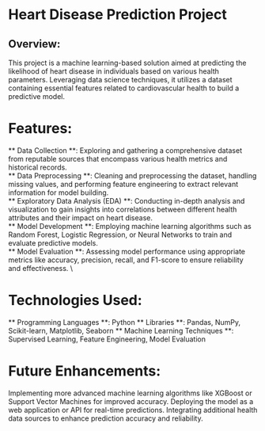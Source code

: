 # Heart Disease Prediction Project
## Overview:
This project is a machine learning-based solution aimed at predicting the likelihood of heart disease in individuals based on various health parameters. Leveraging data science techniques, it utilizes a dataset containing essential features related to cardiovascular health to build a predictive model.

# Features:
** Data Collection **: Exploring and gathering a comprehensive dataset from reputable sources that encompass various health metrics and historical records. \
** Data Preprocessing **: Cleaning and preprocessing the dataset, handling missing values, and performing feature engineering to extract relevant information for model building. \
** Exploratory Data Analysis (EDA) **: Conducting in-depth analysis and visualization to gain insights into correlations between different health attributes and their impact on heart disease. \
** Model Development **: Employing machine learning algorithms such as Random Forest, Logistic Regression, or Neural Networks to train and evaluate predictive models. \
** Model Evaluation **: Assessing model performance using appropriate metrics like accuracy, precision, recall, and F1-score to ensure reliability and effectiveness. \
# Technologies Used:
** Programming Languages **: Python
** Libraries **: Pandas, NumPy, Scikit-learn, Matplotlib, Seaborn
** Machine Learning Techniques **: Supervised Learning, Feature Engineering, Model Evaluation
# Future Enhancements:
Implementing more advanced machine learning algorithms like XGBoost or Support Vector Machines for improved accuracy.
Deploying the model as a web application or API for real-time predictions.
Integrating additional health data sources to enhance prediction accuracy and reliability.
